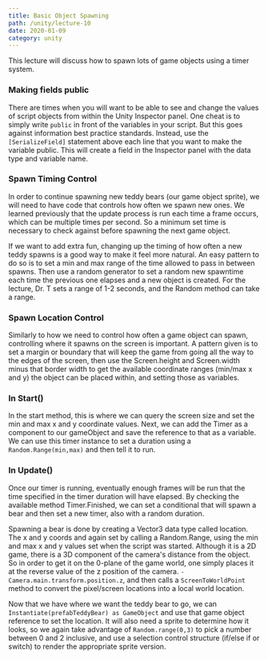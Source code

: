 ```yaml
---
title: Basic Object Spawning
path: /unity/lecture-10
date: 2020-01-09
category: unity
---
```


This lecture will discuss how to spawn lots of game objects using a timer system.

### Making fields public

There are times when you will want to be able to see and change the values of script objects from within the Unity Inspector panel. One cheat is to simply write `public` in front of the variables in your script. But this goes against information best practice standards. Instead, use the `[SerializeField]` statement above each line that you want to make the variable public. This will create a field in the Inspector panel with the data type and variable name.

### Spawn Timing Control

In order to continue spawning new teddy bears (our game object sprite), we will need to have code that controls how often we spawn new ones. We learned previously that the update process is run each time a frame occurs, which can be multiple times per second. So a minimum set time is necessary to check against before spawning the next game object.

If we want to add extra fun, changing up the timing of how often a new teddy spawns is a good way to make it feel more natural. An easy pattern to do so is to set a min and max range of the time allowed to pass in between spawns. Then use a random generator to set a random new spawntime each time the previous one elapses and a new object is created. For the lecture, Dr. T sets a range of 1-2 seconds, and the Random method can take a range.

### Spawn Location Control

Similarly to how we need to control how often a game object can spawn, controlling where it spawns on the screen is important. A pattern given is to set a margin or boundary that will keep the game from going all the way to the edges of the screen, then use the Screen.height and Screen.width minus that border width to get the available coordinate ranges (min/max x and y) the object can be placed within, and setting those as variables.

### In Start()

In the start method, this is where we can query the screen size and set the min and max x and y coordinate values. Next, we can add the Timer as a component to our gameObject and save the reference to that as a variable. We can use this timer instance to set a duration using a `Random.Range(min,max)` and then tell it to run.

### In Update()

Once our timer is running, eventually enough frames will be run that the time specified in the timer duration will have elapsed. By checking the available method Timer.Finished, we can set a conditional that will spawn a bear and then set a new timer, also with a random duration.

Spawning a bear is done by creating a Vector3 data type called location. The x and y coords and again set by calling a Random.Range, using the min and max x and y values set when the script was started. Although it is a 2D game, there is a 3D component of the camera's distance from the object. So in order to get it on the 0-plane of the game world, one simply places it at the reverse value of the z position of the camera. `-Camera.main.transform.position.z`, and then calls a `ScreenToWorldPoint` method to convert the pixel/screen locations into a local world location.

Now that we have where we want the teddy bear to go, we can `Instantiate(prefabTeddyBear) as GameObject` and use that game object reference to set the location. It will also need a sprite to determine how it looks, so we again take advantage of `Random.range(0,3)` to pick a number between 0 and 2 inclusive, and use a selection control structure (if/else if or switch) to render the appropriate sprite version.
